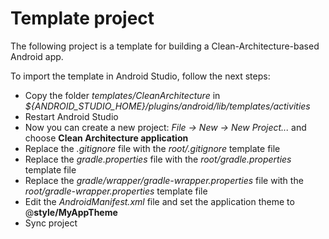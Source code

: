 # Template project #

The following project is a template for building a Clean-Architecture-based Android app.

To import the template in Android Studio, follow the next steps:

* Copy the folder _templates/CleanArchitecture_ in _${ANDROID_STUDIO_HOME}/plugins/android/lib/templates/activities_
* Restart Android Studio
* Now you can create a new project: _File -> New -> New Project..._ and choose **Clean Architecture application**
* Replace the _.gitignore_ file with the _root/.gitignore_ template file
* Replace the _gradle.properties_ file with the _root/gradle.properties_ template file
* Replace the _gradle/wrapper/gradle-wrapper.properties_ file with the _root/gradle-wrapper.properties_ template file
* Edit the _AndroidManifest.xml_ file and set the application theme to @**style/MyAppTheme**
* Sync project

